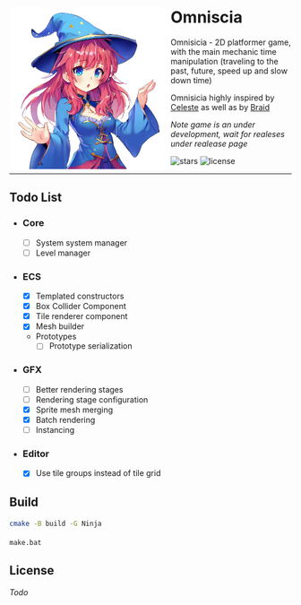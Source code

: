 <div>
  <img align="left" src="https://github.com/Maksasj/omniscia/blob/master/docs/readme_icon.png" width="288px">

  # Omniscia
  Omnisicia - 2D platformer game, with the main mechanic time manipulation (traveling to the past, future, speed up and slow down time)

  Omnisicia highly inspired by [Celeste](https://store.steampowered.com/app/504230/Celeste/) as well as by [Braid](https://store.steampowered.com/app/26800/Braid/)

  *Note game is an under development, wait for realeses under realease page*

  <img src="https://img.shields.io/github/stars/Maksasj/omniscia" alt="stars">
  <img src="https://img.shields.io/github/license/Maksasj/omniscia" alt="license">
</div>

---

## Todo List
- ### Core
  - [ ] System system manager
  - [ ] Level manager
- ### ECS
  - [x] Templated constructors
  - [x] Box Collider Component
  - [x] Tile renderer component
  - [x] Mesh builder
  - Prototypes
    - [ ] Prototype serialization
- ### GFX
  - [ ] Better rendering stages
  - [ ] Rendering stage configuration
  - [x] Sprite mesh merging
  - [x] Batch rendering
  - [ ] Instancing
- ### Editor
  - [x] Use tile groups instead of tile grid

## Build
```bash
cmake -B build -G Ninja

make.bat
```

## License
*Todo*
